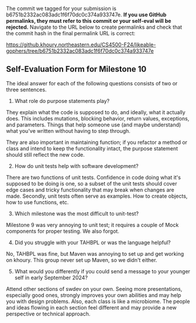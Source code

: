 The commit we tagged for your submission is b6751b2332ac083adc1f6f70dc0c374a933747e.
**If you use GitHub permalinks, they must refer to this commit or your self-eval will be rejected.**
Navigate to the URL below to create permalinks and check that the commit hash in the final permalink URL is correct:

https://github.khoury.northeastern.edu/CS4500-F24/likeable-gophers/tree/b6751b2332ac083adc1f6f70dc0c374a933747e

## Self-Evaluation Form for Milestone 10

The ideal answer for each of the following questions consists of two or three sentences.


1. What role do purpose statements play? 


They explain what the code is supposed to do, and ideally, what it actually does. This includes mutations, blocking behavior, return values, exceptions, and parameters. Things that help someone use (and maybe understand) what you've written without having to step through.

They are also important in maintaining function; if you refactor a method or class and intend to keep the functionality intact, the purpose statement should still reflect the new code.


2. How do unit tests help with software development?


There are two functions of unit tests. Confidence in code doing what it's supposed to be doing is one, so a subset of the unit tests should cover edge cases and tricky functionality that may break when changes are made. Secondly, unit tests often serve as examples. How to create objects, how to use functions, etc.


3. Which milestone was the most difficult to unit-test?


Milestone 9 was very annoying to unit test; it requires a couple of Mock components for proper testing. We also forgot.


4. Did you struggle with your TAHBPL or was the language helpful?


No, TAHBPL was fine, but Maven was annoying to set up and get working on khoury. This group never set up Maven, so we didn't either.


5. What would you differently if you could send a message to your younger self in early September 2024? 

Attend other sections of swdev on your own. Seeing more presentations, especially good ones, strongly improves your own abilities and may help you with design problems. Also, each class is like a microbiome. The people and ideas flowing in each section feel different and may provide a new perspective or technical approach.
